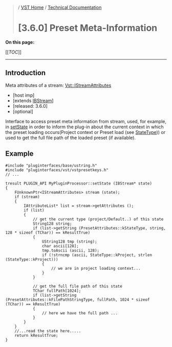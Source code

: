 >/ [VST Home](../../../Index.md) / [Technical Documentation](../../Index.md)
>
># [3.6.0] Preset Meta-Information

**On this page:**

[[_TOC_]]

---

## Introduction

Meta attributes of a stream: [Vst::IStreamAttributes](https://steinbergmedia.github.io/vst3_doc/vstinterfaces/classSteinberg_1_1Vst_1_1IStreamAttributes.html)

- [host imp]
- [extends [IBStream](https://steinbergmedia.github.io/vst3_doc/base/classSteinberg_1_1IBStream.html)]
- [released: 3.6.0]
- [optional]

Interface to access preset meta information from stream, used, for example, in [setState](https://steinbergmedia.github.io/vst3_doc/vstinterfaces/classSteinberg_1_1Vst_1_1IComponent.html#a77ac39bcc5c4b15818b1a87de2573805) in order to inform the plug-in about the current context in which the preset loading occurs(Project context or Preset load (see [StateType](https://steinbergmedia.github.io/vst3_doc/vstinterfaces/namespaceSteinberg_1_1Vst_1_1StateType.html))) or used to get the full file path of the loaded preset (if available).

## Example

```
#include "pluginterfaces/base/ustring.h"
#include "pluginterfaces/vst/vstpresetkeys.h"
// ...
 
tresult PLUGIN_API MyPluginProcessor::setState (IBStream* state)
{
    FUnknownPtr<IStreamAttributes> stream (state);
    if (stream)
    {
        IAttributeList* list = stream->getAttributes ();
        if (list)
        {
            // get the current type (project/Default..) of this state
            String128 string;
            if (list->getString (PresetAttributes::kStateType, string, 128 * sizeof (TChar)) == kResultTrue)
            {
                UString128 tmp (string);
                char ascii[128];
                tmp.toAscii (ascii, 128);
                if (!strncmp (ascii, StateType::kProject, strlen (StateType::kProject)))
                {
                    // we are in project loading context...
                }
            }
 
            // get the full file path of this state
            TChar fullPath[1024];
            if (list->getString (PresetAttributes::kFilePathStringType, fullPath, 1024 * sizeof (TChar)) == kResultTrue)
            {
                // here we have the full path ...
            }
        }
    }
    //...read the state here.....
    return kResultTrue;
}
```